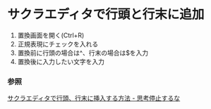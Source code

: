 #  サクラエディタで行頭と行末に追加

1. 置換画面を開く(Ctrl+R)
2. 正規表現にチェックを入れる
3. 置換前に行頭の場合は^、行末の場合は$を入力
4. 置換後に入力したい文字を入力

### 参照

[サクラエディタで行頭、行末に挿入する方法 \- 思考停止するな](http://shimonss.hatenablog.com/entry/2016/10/23/194331)